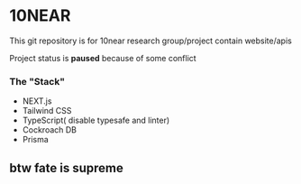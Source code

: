 # 10NEAR

This git repository is for 10near research group/project contain website/apis


Project status is **paused** because of some conflict


### The "Stack"
- NEXT.js
- Tailwind CSS
- TypeScript( disable typesafe and linter)
- Cockroach DB
- Prisma


## btw fate is supreme



